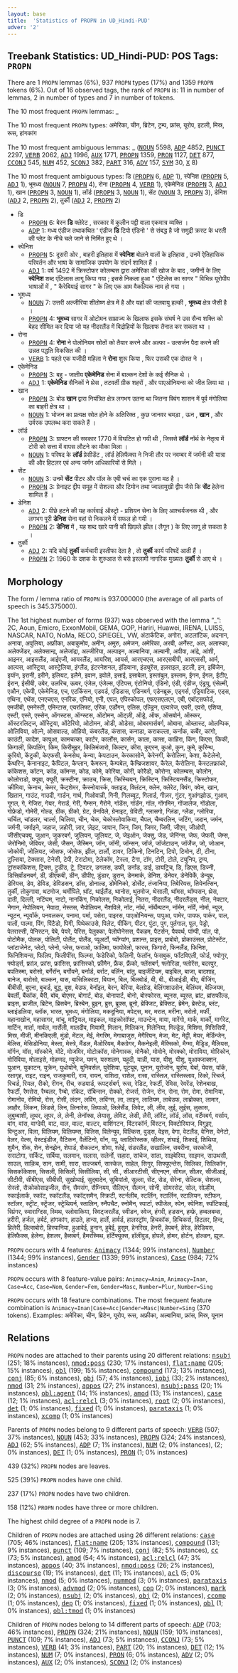 ```yaml
---
layout: base
title:  'Statistics of PROPN in UD_Hindi-PUD'
udver: '2'
---
```


## Treebank Statistics: UD_Hindi-PUD: POS Tags: `PROPN`

There are 1 `PROPN` lemmas (6%), 937 `PROPN` types (17%) and 1359 `PROPN` tokens (6%).
Out of 16 observed tags, the rank of `PROPN` is: 11 in number of lemmas, 2 in number of types and 7 in number of tokens.

The 10 most frequent `PROPN` lemmas: _

The 10 most frequent `PROPN` types:  अमेरिका, चीन, ब्रिटेन, ट्रम्प, फ्रांस, यूरोप, इटली, मिस्र, रूस, हांगकांग

The 10 most frequent ambiguous lemmas: _ (<tt><a href="hi_pud-pos-NOUN.html">NOUN</a></tt> 5598, <tt><a href="hi_pud-pos-ADP.html">ADP</a></tt> 4852, <tt><a href="hi_pud-pos-PUNCT.html">PUNCT</a></tt> 2297, <tt><a href="hi_pud-pos-VERB.html">VERB</a></tt> 2062, <tt><a href="hi_pud-pos-ADJ.html">ADJ</a></tt> 1996, <tt><a href="hi_pud-pos-AUX.html">AUX</a></tt> 1771, <tt><a href="hi_pud-pos-PROPN.html">PROPN</a></tt> 1359, <tt><a href="hi_pud-pos-PRON.html">PRON</a></tt> 1127, <tt><a href="hi_pud-pos-DET.html">DET</a></tt> 877, <tt><a href="hi_pud-pos-CCONJ.html">CCONJ</a></tt> 545, <tt><a href="hi_pud-pos-NUM.html">NUM</a></tt> 452, <tt><a href="hi_pud-pos-SCONJ.html">SCONJ</a></tt> 382, <tt><a href="hi_pud-pos-PART.html">PART</a></tt> 316, <tt><a href="hi_pud-pos-ADV.html">ADV</a></tt> 157, <tt><a href="hi_pud-pos-SYM.html">SYM</a></tt> 30, <tt><a href="hi_pud-pos-X.html">X</a></tt> 8)

The 10 most frequent ambiguous types:  डि (<tt><a href="hi_pud-pos-PROPN.html">PROPN</a></tt> 6, <tt><a href="hi_pud-pos-ADP.html">ADP</a></tt> 1), स्पेनिश (<tt><a href="hi_pud-pos-PROPN.html">PROPN</a></tt> 5, <tt><a href="hi_pud-pos-ADJ.html">ADJ</a></tt> 1), भूमध्य (<tt><a href="hi_pud-pos-NOUN.html">NOUN</a></tt> 7, <tt><a href="hi_pud-pos-PROPN.html">PROPN</a></tt> 4), रोना (<tt><a href="hi_pud-pos-PROPN.html">PROPN</a></tt> 4, <tt><a href="hi_pud-pos-VERB.html">VERB</a></tt> 1), एकेमेनिड (<tt><a href="hi_pud-pos-PROPN.html">PROPN</a></tt> 3, <tt><a href="hi_pud-pos-ADJ.html">ADJ</a></tt> 1), खान (<tt><a href="hi_pud-pos-PROPN.html">PROPN</a></tt> 3, <tt><a href="hi_pud-pos-NOUN.html">NOUN</a></tt> 1), लॉर्ड (<tt><a href="hi_pud-pos-PROPN.html">PROPN</a></tt> 3, <tt><a href="hi_pud-pos-NOUN.html">NOUN</a></tt> 1), सेंट (<tt><a href="hi_pud-pos-NOUN.html">NOUN</a></tt> 3, <tt><a href="hi_pud-pos-PROPN.html">PROPN</a></tt> 3), डेनिश (<tt><a href="hi_pud-pos-ADJ.html">ADJ</a></tt> 2, <tt><a href="hi_pud-pos-PROPN.html">PROPN</a></tt> 2), तुर्की (<tt><a href="hi_pud-pos-ADJ.html">ADJ</a></tt> 2, <tt><a href="hi_pud-pos-PROPN.html">PROPN</a></tt> 2)


* डि
  * <tt><a href="hi_pud-pos-PROPN.html">PROPN</a></tt> 6: बेरन <b>डि</b> क्लेरेट , सरकार में कुलीन पद्वी वाला एकमात्र व्यक्ति ।
  * <tt><a href="hi_pud-pos-ADP.html">ADP</a></tt> 1: मध्य एंडीज तथाकथित ' एंडीज <b>डि</b> टिपो एंडिनो ' से संबद्ध है जो समुद्री क्रस्ट के धरती की प्लेट के नीचे चले जाने से निर्मित हुए थे ।
* स्पेनिश
  * <tt><a href="hi_pud-pos-PROPN.html">PROPN</a></tt> 5: दूसरी ओर , बाहरी इतिहास में <b>स्पेनिश</b> बोलने वालों के इतिहास , उनमें ऐतिहासिक परिवर्तन और भाषा के सामाजिक उपयोग के संदर्भ शामिल हैं ।
  * <tt><a href="hi_pud-pos-ADJ.html">ADJ</a></tt> 1: वर्ष 1492 में क्रिस्टोफर कोलम्बस द्वारा अमेरिका की खोज के बाद , जमीनों के लिए <b>स्पेनिश</b> शब्द एंटिलास लागू किया गया ; इससे निकला हुआ " एंटिलेस का सागर " विभिन्न यूरोपीय भाषाओं में , " कैरेबियाई सागर " के लिए एक आम वैकल्पिक नाम हो गया ।
* भूमध्य
  * <tt><a href="hi_pud-pos-NOUN.html">NOUN</a></tt> 7: उत्तरी अल्जीरिया शीतोष्ण क्षेत्र में है और यहां की जलवायु हल्की , <b>भूमध्य</b> क्षेत्र जैसी है ।
  * <tt><a href="hi_pud-pos-PROPN.html">PROPN</a></tt> 4: <b>भूमध्य</b> सागर में ओटोमन साम्राज्य के खिलाफ इसके संघर्ष ने उस सैन्य शक्ति को बेहद सीमित कर दिया जो यह नीदरलैंड में विद्रोहियों के खिलाफ तैनात कर सकता था ।
* रोना
  * <tt><a href="hi_pud-pos-PROPN.html">PROPN</a></tt> 4: <b>रोना</b> ने पोलोनियम स्रोतों को तैयार करने और अल्फा - उत्सर्जन पैदा करने की उन्नत पद्धति विकसित की ।
  * <tt><a href="hi_pud-pos-VERB.html">VERB</a></tt> 1: पहले एक यजीदी महिला ने <b>रोना</b> शुरू किया , फिर उसकी एक दोस्त ने ।
* एकेमेनिड
  * <tt><a href="hi_pud-pos-PROPN.html">PROPN</a></tt> 3: बहु - जातीय <b>एकेमेनिड</b> सेना में बाल्कन देशों के कई सैनिक थे ।
  * <tt><a href="hi_pud-pos-ADJ.html">ADJ</a></tt> 1: <b>एकेमेनिड</b> सैनिकों ने थ्रेस , तटवर्ती ग्रीक शहरों , और पाएओनियन्स को जीत लिया था ।
* खान
  * <tt><a href="hi_pud-pos-PROPN.html">PROPN</a></tt> 3: बोड <b>खान</b> द्वारा नियंत्रित क्षेत्र लगभग उतना था जितना क्विंग शासन में पूर्व मंगोलिया का बाहरी क्षेत्र था ।
  * <tt><a href="hi_pud-pos-NOUN.html">NOUN</a></tt> 1: भोजन का प्रत्यक्ष स्रोत होने के अतिरिक्त , कुछ जानवर चमड़ा , ऊन , <b>खान</b> , और उर्वरक उपलब्ध करा सकते हैं ।
* लॉर्ड
  * <tt><a href="hi_pud-pos-PROPN.html">PROPN</a></tt> 3: ग्राफ्टन की सरकार 1770 में विघटित हो गयी थी , जिससे <b>लॉर्ड</b> नॉर्थ के नेतृत्व में टोरी को सत्ता में वापस लौटने का मौका मिला ।
  * <tt><a href="hi_pud-pos-NOUN.html">NOUN</a></tt> 1: परिषद के <b>लॉर्ड</b> प्रेसीडेंट , लॉर्ड हेलिफैक्स ने निजी तौर पर नवम्बर में जर्मनी की यात्रा की और हिटलर एवं अन्य जर्मन अधिकारियों से मिले ।
* सेंट
  * <tt><a href="hi_pud-pos-NOUN.html">NOUN</a></tt> 3: उनमें <b>सेंट</b> पीटर और पॉल के एबी चर्च का एक पुराना मठ है ।
  * <tt><a href="hi_pud-pos-PROPN.html">PROPN</a></tt> 3: ग्रेनाइट द्वीप समूह में सेशल्स और टिमोन तथा ज्वालामुखी द्वीप जैसे कि <b>सेंट</b> हेलेना शामिल हैं ।
* डेनिश
  * <tt><a href="hi_pud-pos-ADJ.html">ADJ</a></tt> 2: पीछे हटने की यह कार्रवाई ऑस्ट्रो - प्रशियन सेना के लिए आश्चर्यजनक थी , और लगभग पूरी <b>डेनिश</b> सेना वहां से निकलने में सफल हो गयी ।
  * <tt><a href="hi_pud-pos-PROPN.html">PROPN</a></tt> 2: <b>डेनिश</b> में , यह शब्द खारे पानी की छिछले झील ( लैगून ) के लिए लागू हो सकता है ।
* तुर्की
  * <tt><a href="hi_pud-pos-ADJ.html">ADJ</a></tt> 2: यदि कोई <b>तुर्की</b> कर्मचारी इस्तीफा देता है , तो <b>तुर्की</b> कार्य परिषदें आती हैं ।
  * <tt><a href="hi_pud-pos-PROPN.html">PROPN</a></tt> 2: 1960 के दशक के शुरुआत से बसे इस्लामी नागरिक मुख्यतः <b>तुर्की</b> से आए थे ।

## Morphology

The form / lemma ratio of `PROPN` is 937.000000 (the average of all parts of speech is 345.375000).

The 1st highest number of forms (937) was observed with the lemma “_”: 2C, Aoun, Emicro, ExxonMobil, GEMA, GOP, Hariri, Huawei, IRENA, LUISS, NASCAR, NATO, NoMa, RECO, SPIEGEL, VW, अंटार्कटिक, अगोरा, अटलांटिक, अदनान, अनाया, अपुलिया, अफ्रीका, अबाकुमोव, अमीन, अमुरु, अमेजन, अमेरिका, अरबी, अर्नेस्ट, अल, अलास्का, अलेक्जेंडर, अलेक्सान्द्र, अलेजांद्रा, अल्जीरिया, अल्पाइन, अल्बानिया, अल्बानी, अवीवा, आंद्रे, आंशी, आइनर, आइसलैंड, आईएजी, आयरलैंड, आयरिश, आयर्स, आरएचएस, आरएसबीपी, आरएससी, आर्म, आल्पस, आस्ट्रिया, आस्ट्रेलिया, इंग्लैंड, इंटरनेशनल, इंडियाना, इंड्युरेंस, इज़राइल, इटली, इन, इबिंजेन, इयॉन, इरानी, इरीने, इलियट, इलैने, इवान, इवोले, इसाई, इसाबेला, इस्तांबुल, इस्लाम, ईगन, ईगल, ईटीए, ईरान, ईसीबी, उबेर, उलरिच, ऊबर, एंजेल, एंजेल्स, एंटिपस, एंटोनियो, एंडिनो, एंडी, एंडीज, एंड्र्यू, एंसेल्मी, एऔन, एकेपी, एकेमेनिड, एच, एटकिंसन, एडवर्ड, एडिडास, एडिनबर्ग, एडेनब्रूक, एड्गर्स, एड्रियाटिक, एड्स, एथिना, एथेंस, एनएचएस, एनरिक, एनियो, एनी, एपल, एपिस्कोपल, एफएसएलएन, एबी, एबॉट्सफोर्ड, एमजीबी, एमनेस्टी, एमिन्टास, एयरलिफ्ट, एरिक, एर्डोगन, एलिस, एल्ड्रिन, एल्वारेज, एवरी, एवरो, एशिया, एस्टी, एस्ते, एस्सेन, ऑगस्टस, ऑग्स्टस, ऑटोमन, ऑट्ज़ी, ऑड्रे, ऑफ, ऑसबोर्न, ऑस्कर, ऑस्टरलिट्ज, ऑस्ट्रिया, ओंटेरियो, ओटोमन, ओडी, ओडेसा, ओबरमार्सबर्ग, ओबामा, ओब्लास्ट, ओलम्पिक, ओलिविया, ओल्ने, ओसवाल्ड, ओहियो, कंबरलैंड, कंसास, कनाडा, कराकल्ला, कर्नाक, कर्बेर, कांगो, काउंटी, कादेश, कापुआ, कामचत्का, कार्टर, कार्लोस, कार्सन, काला, कासा, काहिरा, किंग, किएरा, किकी, किगाली, किपलिंग, किम, किरीमुइर, किलिमंजारो, किल्टर, कीरा, कुएरन, कुओ, कुन, कुमे, कुरिन्थ, कुरियो, केंटुकी, केएफसी, केनसेथ, केन्या, केपटाउन, केरकासोने, केरेनगी, केरोलिना, केशा, कैटेलेनो, कैथरिन, कैनानाइट, कैपिटल, कैप्लान, कैमरून, कैम्पबेल, कैम्ब्रिजशायर, कैरेल, कैरोलिना, कैस्टलफ्रांको, कॉकेशस, कॉटन, कॉड, कॉमन्स, कोड, कोमे, कोरिया, कोरी, कोरैडो, कोरोना, कोलम्बस, कोलोन, कोलोराडो, क्यूबा, क्यूरी, क्रस्टीना, क्राउच, क्रिस, क्रिस्चियन, क्रिस्टिन, क्रिस्टियनसैंड, क्रिस्टोफर, क्रीमिया, क्रेनाच, क्रेमर, क्रैट्शेमर, क्रैस्नोयार्स्क, क्लाइड, क्लिंटन, क्लेन, क्लेरेट, क्विंग, क्वेन, खान, खितान, गाउंट, गाउदी, गार्डन, गार्थ, गिओवान्नी, गिनी, गिलब्यूट, गिलार्ड, गीज़र, गुंटर, गुआंगझोऊ, गुआम, गूगल, गे, गेजिरा, गेयर, गेरार्ड, गेरी, गैम्सन, गैरोने, गॉडेंस, गॉर्डन, गॉल, गोंगमिन, गोंजालेज, गोंडोला, गोफ्रेडो, गोमेरी, गोल्ड, ग्रीक, ग्रीको, ग्रेट, ग्रेनविले, ग्रेनाइट, ग्रेविटी, ग्लासगो, ग्लिंडा, ग्लेंडा, ग्लोरिया, चर्चिल, चांडलर, चार्ल्स, चिलिया, चीन, चेक, चेकोस्लोवाकिया, चैपल, चैम्बरलिन, जटिंग, जदान, जर्मन, जर्मनी, जर्माइने, जहाज, ज़होरी, ज़ार, ज़ेइट, जापान, जिन, जिम, जिमर, जिमी, जीएम, जीओपी, जीसीएचक्यू, जुआन, जुकरबर्ग, जुलियन, जूलियट, जे, जेइऑन, जेक्सु, जेड, जेनिंग्स, जेफ, जेफरी, जेम्स, जेरोनिमो, जेवियर, जेसी, जैसन, जैस्मिन, जॉन, जॉनी, जॉन्सन, जॉर्ज, जॉर्जटाउन, जॉर्जेज, जो, जोआन, जोकोवी, जोलियट, जोसफ, जोसेफ, झील, टार्लो, टावर, टिकिनो, टिनटिन, टिपो, टिमोन, टी, टीना, टुल्सिया, टेक्सास, टेनेसी, टेपी, टेराटोमा, टेलेकॉम, टेस्ला, टैगा, टॉम, टोरी, टोले, ट्युनिप, ट्रम्प, ट्रांसकॉकेशस, ट्रिक्स, ट्रुडीउ, ट्रे, ट्विटर, डगलस, डफी, डर्नांड, डाई, डायट्रिच, डि, डिएस, डिज्नी, डिसिब़ॉंडनबर्ग, डी, डीएफबी, डीन, डीपीए, डुंडार, डुरान, डेनमार्क, डेनिश, डेनेवर, डेनेविर्के, डेन्यूब, डेरियस, डेव, डेविड, डेविडसन, डॉस, डोनाल्ड, डोमेनिको, डोर्सेट, तंजानिया, तिबेरियस, तियेनत्सिन, तुर्की, तोकुगावा, थटमोज, थर्मोपिले, थ़ॉट, थाईलैंड, थानोस, थुतमोज, थेसाली, थॉमस, थॉम्पसन, थ्रेस, दाती, दिल्ली, नटिंघम, नाटो, नानकिंग, निकोलस, निकोलाई, नितरा, नीदरलैंड, नीदरलैंड्स, नील, नेक्टार, नेगान, नेपोलियन, नेवादा, नेस्तस, नैपोलियन, नैशविले, नॉट, नॉर्थ, नॉर्थैम्पटन, नॉर्मन, नॉर्वे, नोर्मा, न्यूज, न्यूटन, न्यूयॉर्क, पनवलकर, पनामा, पर्मा, पसेरा, पाइरस, पाएओनियन्स, पापुआ, पामेर, पायफ, पार्कर, पाल, पालों, पाल्मा, पिंग, पिंटैडो, पिगी, पिथेकाउसे, पिलेट, पीकिंग, पीटर, पुंटा, पुग, पुर्तगाल, पूल, पेड्रो, पेतरास्सी, पेनिस्टन, पेबे, पेयरे, पेरिस, पेलुक्का, पेलोपोनेसस, पैकहम, पैटर्सन, पैपवर्थ, पॉम्पी, पॉल, पो, पोटोमैक, पोलक, पोलिटी, पोलैंट, पोलैंड, प्यूअर्टो, प्योंग्यांग, प्रशान्त, प्राइस, प्राबोवो, प्रोकाउंसल, प्रोटेस्टेंट, प्लांटाजेनेट, प्लेटो, प्लेनो, प्लेस, फराओ, फातिमा, फायोरेलो, फारस, फिगारो, फिनलैंड, फिनिश, फिनिशियन्स, फिलिप, फिलीपींस, फिल्म्स, फेडेरिको, फेलिनी, फेलॉन, फेसबुक, फॉंटविएली, फोर्ड, फ्योगुर, फ्योर्ड्स, फ्रांज़, फ्रांस, फ्रांसिस, फ्रांसिस्को, फ्रीमैन, फ्रैंक, फ्रैंको, फ्लेंसबर्ग, फ्लोरिडा, फ्लोरेंस, बदरपुर, बपतिस्मा, बरोसो, बर्गेरॉन, बर्गोयने, बर्नार्ड, बर्राट, बर्लिन, बांतु, बाइजेंटियम, बाइबिल, बाजा, बादशाह, बानेज, बारोसो, बाल्कन, बास, बासिलिकाटा, बियान, बिल, बिलबोर्ड, बी, बी., बीआईडी, बीए, बीजिंग, बीबीसी, बुएना, बुचर्ड, बुद्ध, बुश, बेउफ, बेनॉइत, बेरन, बेरिया, बेलग्रेड, बेलिंगशाउसेन, बेलिंघम, बेल्जियम, बेवर्ली, बैंकॉक, बैरी, बॉब, बोएमर, बोगार्ट, बोड, बोनापार्ट, बोनो, बोस्फोरस, ब्यूनस, ब्यूस्त, ब्रांट, ब्रांसफील्ड, ब्राइस, ब्राजील, ब्रिटेन, ब्रिसबेन, ब्रिस्बेन, ब्रुइन, ब्रुस, ब्रूक्स, ब्रूनो, ब्रेक्जिट, ब्रेक्सिट, ब्रेमेन, ब्रेस्टेड, ब्लंट, ब्लाइंडलिया, ब्लॉक, भारत, भूमध्य, मंगोलिया, मकदूनिया, मपेट्स, मर, मरात, मरीना, मरोतो, मर्फी, महानाखोन, महासागर, मांचू, मांट्रियल, माइकल, माइक्रोसॉफ्ट, माउन्टेन, माया, मारेंगो, मार्क, मार्को, मार्गरेट, मार्टिन, मार्ता, मार्वल, मार्सेली, मालदीव, मियामी, मिलान, मिलिकन, मिलेनिया, मिल्ड्रेड, मिशिमा, मिसिसिपी, मिस्र, मीजी, मीनकिएली, मुंडो, मेंटल, मेई, मेगरिम, मेगाबाजुस, मेगैरियन, मेजा, मेट, मेट्टी, मेयर, मेर्डिन्जेन, मेलिस, मेसिडोनिया, मेस्ता, मेस्त्रे, मैंडल, मैओरियम, मैकग्रेगर, मैकनेइली, मैक्सिको, मैग्मा, मैड्रिड, मैलियस, मॉर्गन, मॉस, मॉस्कोने, मोंटे, मोजमिर, मोटोक्रॉस, मोनेगास्क, मोनैको, मोमोने, मोरक्को, मोराविया, मोरिकोन, मोरिविया, मोलाइसे, मोहम्मद, म्युजेज, यमन, यरुशलम, यहूदी, यान्नी, यास, यीशु, यीशू, युआक्जाक्शन, युआन, युकाटन, युक्रेन, युधोयोने, युनिवर्सल, युरेशिया, यूट्यूब, यूनान, यूरोजोन, यूरोप, येर्बा, येवस, यॉर्क, रक्षागृह, राइट, राइन, राजकुमारी, राय, रायन, राशिदा, राशेल, रासा, रास्तिज़, रास्तिस्लाव, रिको, रिचर्ज, रिचर्ड, रियल, रीको, रीगन, रीच, रुडयार्ड, रूपर्ट्सबर्ग, रूस, रेडिट, रेफर्टी, रेमिस, रेवरेंड, रेशेनबाख, रैफर्टी, रैमसेस, रैम्बलर, रैम्बो, रॉकेट, रॉबिन्सन, रोक्को, रोजर्स, रोजेन, रोन, रोना, रोम, रोमा, रोमानिया, रोमानोव, रोमियो, रोस, रोसी, लंदन, लविंग, लविंग्स, ला, लाइन, लातियम, लाबेउफ, लाब्रोक्का, लामार, लाहौर, लिंकन, लिंडसे, लिन, लिनारेस, लियाओ, लिलेसैंड, लिवेट, ली, लीव, लुई, लुईस, लुकास, लुबुम्बाशी, लूथर, लूपर, ले, लेनी, लेनॉक्स, लेयासु, लेविट, लेसी, लैरी, लॉरेंट, लॉर्ड, लॉस, वर्टेमबर्ग, वर्साय, वांग, वांस, वाग्देवी, वाट, वाल, वाल्ट, वाल्टर, वाशिंगटन, विंटरकॉर्न, विंस्टन, विक्टोरियाज, विगुइए, विन्टुअर, विला, विलियम, विलियम्स, विलिस, विलेन्युव, विल्किस, वुड्स, वेइस, वेगा, वेटलैंड, वेनिस, वेनेटो, वेलर, वेल्स, वेस्टइंडीज, वैटिकन, वैलेंटिनो, वॉन, व्यू, व्लादिवोस्तक, व्हीलर, शंघाई, शिकाई, शिथिया, शुमैन, शेंक, शेन, शेनझेन, शेपार्ड, शैकल्टन, शोवा, श्लेई, संडरलैंड, सखालिन, सबरीना, सरकोजी, सराटोगा, सर्किट, सर्बिया, सलमान, सलास, सलेर्नो, सहारा, सांचेज, सांता, साइबेरिया, साइमन, साउथसी, साउल, साक़िब, सान, सामी, सारा, साल्जबर्ग, सास्केल, साहेल, सिगुर, सिफ्युएन्तेस, सिलिका, सिलिकॉन, सिसकॉकेशस, सिसली, सिसिली, सिसीलिया, सी, सी., सीआरटीसी, सीएनएन, सीगल, सीज़र, सीजीआई, सीटीवी, सीबीएस, सीबीसी, सुखोथाई, सुद्बादेन, सुबियांतो, सुल्ला, सेंट, सेड, सेरेना, सेल्टिक, सेशल्स, सेस्तो, सैक्रोकोसाइजील, सैन, सैमसंग, सैम्नियम, सैलिएन, सैल्मन, सोनी, सोमरसेट, सोल, सोल्हीम, स्काईलार्क, स्कॉट, स्कॉटलैंड, स्कॉट्समैन, स्क्रिटी, स्टर्नलीब, स्टर्लिन, स्टार्लिन, स्टालियन, स्टीफन, स्टॉलर, स्ट्रीट, स्ट्रेंजर, स्ट्रेथियर्न, स्तालिन, स्नैपचैट, स्नोमैन, स्पार्टा, स्पीजेल, स्पेन, स्पेनिश, स्पॉटिफाई, स्प्रिंगर, स्माराग्दिस, स्मिथ, स्लोवाकिया, स्विट्जरलैंड, स्वीडन, स्वेज, हंगरी, हडसन, हम्फ्रे, हम्बलबम्स, हरीरी, हर्जल, हर्बर्ट, हांगकांग, हाउते, हान्स, हार्ले, हार्वर्ड, हालस्ट्रॉम, हिचकॉक, हिचिकर्स, हिटलर, हिन्द, हिलेरी, हिल्सबोरो, हिस्पानिया, हुआवेई, हुनान, हुबेई, हुसुम, हेनरिख, हेनरी, हेपबर्न, हेरेड, हेरेडियस, हेलिफैक्स, हेलेना, हेशलर, हैब्सबर्ग, हैमरस्मिथ, हॉर्टेफ्यूक्स, हॉलीवुड, होपले, होमर, होर्टन, होल्डन, ह्यूज.

`PROPN` occurs with 4 features: <tt><a href="hi_pud-feat-Animacy.html">Animacy</a></tt> (1344; 99% instances), <tt><a href="hi_pud-feat-Number.html">Number</a></tt> (1344; 99% instances), <tt><a href="hi_pud-feat-Gender.html">Gender</a></tt> (1339; 99% instances), <tt><a href="hi_pud-feat-Case.html">Case</a></tt> (984; 72% instances)

`PROPN` occurs with 8 feature-value pairs: `Animacy=Anim`, `Animacy=Inan`, `Case=Acc`, `Case=Nom`, `Gender=Fem`, `Gender=Masc`, `Number=Plur`, `Number=Sing`

`PROPN` occurs with 18 feature combinations.
The most frequent feature combination is `Animacy=Inan|Case=Acc|Gender=Masc|Number=Sing` (370 tokens).
Examples: अमेरिका, चीन, ब्रिटेन, यूरोप, रूस, अफ्रीका, अल्बानिया, फ्रांस, मिस्र, यूनान


## Relations

`PROPN` nodes are attached to their parents using 20 different relations: <tt><a href="hi_pud-dep-nsubj.html">nsubj</a></tt> (251; 18% instances), <tt><a href="hi_pud-dep-nmod-poss.html">nmod:poss</a></tt> (230; 17% instances), <tt><a href="hi_pud-dep-flat-name.html">flat:name</a></tt> (205; 15% instances), <tt><a href="hi_pud-dep-obl.html">obl</a></tt> (199; 15% instances), <tt><a href="hi_pud-dep-compound.html">compound</a></tt> (173; 13% instances), <tt><a href="hi_pud-dep-conj.html">conj</a></tt> (85; 6% instances), <tt><a href="hi_pud-dep-obj.html">obj</a></tt> (57; 4% instances), <tt><a href="hi_pud-dep-iobj.html">iobj</a></tt> (33; 2% instances), <tt><a href="hi_pud-dep-nmod.html">nmod</a></tt> (31; 2% instances), <tt><a href="hi_pud-dep-appos.html">appos</a></tt> (27; 2% instances), <tt><a href="hi_pud-dep-nsubj-pass.html">nsubj:pass</a></tt> (20; 1% instances), <tt><a href="hi_pud-dep-obl-agent.html">obl:agent</a></tt> (14; 1% instances), <tt><a href="hi_pud-dep-amod.html">amod</a></tt> (13; 1% instances), <tt><a href="hi_pud-dep-case.html">case</a></tt> (12; 1% instances), <tt><a href="hi_pud-dep-acl-relcl.html">acl:relcl</a></tt> (3; 0% instances), <tt><a href="hi_pud-dep-root.html">root</a></tt> (2; 0% instances), <tt><a href="hi_pud-dep-det.html">det</a></tt> (1; 0% instances), <tt><a href="hi_pud-dep-fixed.html">fixed</a></tt> (1; 0% instances), <tt><a href="hi_pud-dep-parataxis.html">parataxis</a></tt> (1; 0% instances), <tt><a href="hi_pud-dep-xcomp.html">xcomp</a></tt> (1; 0% instances)

Parents of `PROPN` nodes belong to 9 different parts of speech: <tt><a href="hi_pud-pos-VERB.html">VERB</a></tt> (507; 37% instances), <tt><a href="hi_pud-pos-NOUN.html">NOUN</a></tt> (453; 33% instances), <tt><a href="hi_pud-pos-PROPN.html">PROPN</a></tt> (324; 24% instances), <tt><a href="hi_pud-pos-ADJ.html">ADJ</a></tt> (62; 5% instances), <tt><a href="hi_pud-pos-ADP.html">ADP</a></tt> (7; 1% instances), <tt><a href="hi_pud-pos-NUM.html">NUM</a></tt> (2; 0% instances),  (2; 0% instances), <tt><a href="hi_pud-pos-DET.html">DET</a></tt> (1; 0% instances), <tt><a href="hi_pud-pos-PRON.html">PRON</a></tt> (1; 0% instances)

439 (32%) `PROPN` nodes are leaves.

525 (39%) `PROPN` nodes have one child.

237 (17%) `PROPN` nodes have two children.

158 (12%) `PROPN` nodes have three or more children.

The highest child degree of a `PROPN` node is 7.

Children of `PROPN` nodes are attached using 26 different relations: <tt><a href="hi_pud-dep-case.html">case</a></tt> (705; 46% instances), <tt><a href="hi_pud-dep-flat-name.html">flat:name</a></tt> (205; 13% instances), <tt><a href="hi_pud-dep-compound.html">compound</a></tt> (131; 9% instances), <tt><a href="hi_pud-dep-punct.html">punct</a></tt> (109; 7% instances), <tt><a href="hi_pud-dep-conj.html">conj</a></tt> (82; 5% instances), <tt><a href="hi_pud-dep-cc.html">cc</a></tt> (73; 5% instances), <tt><a href="hi_pud-dep-amod.html">amod</a></tt> (54; 4% instances), <tt><a href="hi_pud-dep-acl-relcl.html">acl:relcl</a></tt> (47; 3% instances), <tt><a href="hi_pud-dep-appos.html">appos</a></tt> (40; 3% instances), <tt><a href="hi_pud-dep-nmod-poss.html">nmod:poss</a></tt> (26; 2% instances), <tt><a href="hi_pud-dep-discourse.html">discourse</a></tt> (19; 1% instances), <tt><a href="hi_pud-dep-det.html">det</a></tt> (11; 1% instances), <tt><a href="hi_pud-dep-acl.html">acl</a></tt> (5; 0% instances), <tt><a href="hi_pud-dep-nmod.html">nmod</a></tt> (5; 0% instances), <tt><a href="hi_pud-dep-nummod.html">nummod</a></tt> (3; 0% instances), <tt><a href="hi_pud-dep-parataxis.html">parataxis</a></tt> (3; 0% instances), <tt><a href="hi_pud-dep-advmod.html">advmod</a></tt> (2; 0% instances), <tt><a href="hi_pud-dep-cop.html">cop</a></tt> (2; 0% instances), <tt><a href="hi_pud-dep-mark.html">mark</a></tt> (2; 0% instances), <tt><a href="hi_pud-dep-nsubj.html">nsubj</a></tt> (2; 0% instances), <tt><a href="hi_pud-dep-obj.html">obj</a></tt> (2; 0% instances), <tt><a href="hi_pud-dep-ccomp.html">ccomp</a></tt> (1; 0% instances), <tt><a href="hi_pud-dep-dep.html">dep</a></tt> (1; 0% instances), <tt><a href="hi_pud-dep-fixed.html">fixed</a></tt> (1; 0% instances), <tt><a href="hi_pud-dep-obl.html">obl</a></tt> (1; 0% instances), <tt><a href="hi_pud-dep-obl-tmod.html">obl:tmod</a></tt> (1; 0% instances)

Children of `PROPN` nodes belong to 14 different parts of speech: <tt><a href="hi_pud-pos-ADP.html">ADP</a></tt> (703; 46% instances), <tt><a href="hi_pud-pos-PROPN.html">PROPN</a></tt> (324; 21% instances), <tt><a href="hi_pud-pos-NOUN.html">NOUN</a></tt> (159; 10% instances), <tt><a href="hi_pud-pos-PUNCT.html">PUNCT</a></tt> (109; 7% instances), <tt><a href="hi_pud-pos-ADJ.html">ADJ</a></tt> (73; 5% instances), <tt><a href="hi_pud-pos-CCONJ.html">CCONJ</a></tt> (73; 5% instances), <tt><a href="hi_pud-pos-VERB.html">VERB</a></tt> (41; 3% instances), <tt><a href="hi_pud-pos-PART.html">PART</a></tt> (20; 1% instances), <tt><a href="hi_pud-pos-DET.html">DET</a></tt> (12; 1% instances), <tt><a href="hi_pud-pos-NUM.html">NUM</a></tt> (7; 0% instances), <tt><a href="hi_pud-pos-PRON.html">PRON</a></tt> (6; 0% instances), <tt><a href="hi_pud-pos-ADV.html">ADV</a></tt> (2; 0% instances), <tt><a href="hi_pud-pos-AUX.html">AUX</a></tt> (2; 0% instances), <tt><a href="hi_pud-pos-SCONJ.html">SCONJ</a></tt> (2; 0% instances)

